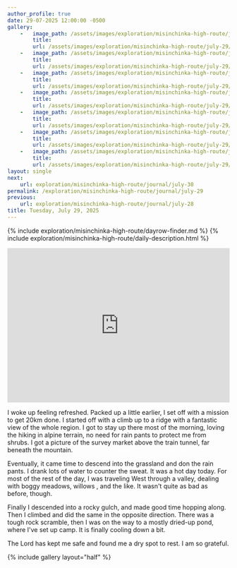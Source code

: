 ```yaml
---
author_profile: true
date: 29-07-2025 12:00:00 -0500
gallery: 
    -   image_path: /assets/images/exploration/misinchinka-high-route/july-29/small/9528.jpg
        title: 
        url: /assets/images/exploration/misinchinka-high-route/july-29/large/9528.jpg
    -   image_path: /assets/images/exploration/misinchinka-high-route/july-29/small/9529.jpg
        title: 
        url: /assets/images/exploration/misinchinka-high-route/july-29/large/9529.jpg
    -   image_path: /assets/images/exploration/misinchinka-high-route/july-29/small/9529.jpg
        title: 
        url: /assets/images/exploration/misinchinka-high-route/july-29/large/9529.jpg
    -   image_path: /assets/images/exploration/misinchinka-high-route/july-29/small/9530.jpg
        title: 
        url: /assets/images/exploration/misinchinka-high-route/july-29/large/9530.jpg
    -   image_path: /assets/images/exploration/misinchinka-high-route/july-29/small/9531.jpg
        title: 
        url: /assets/images/exploration/misinchinka-high-route/july-29/large/9531.jpg
    -   image_path: /assets/images/exploration/misinchinka-high-route/july-29/small/9532.jpg
        title: 
        url: /assets/images/exploration/misinchinka-high-route/july-29/large/9532.jpg
    -   image_path: /assets/images/exploration/misinchinka-high-route/july-29/small/9533.jpg
        title: 
        url: /assets/images/exploration/misinchinka-high-route/july-29/large/9533.jpg
layout: single
next:
    url: exploration/misinchinka-high-route/journal/july-30
permalink: /exploration/misinchinka-high-route/journal/july-29
previous:
    url: exploration/misinchinka-high-route/journal/july-28
title: Tuesday, July 29, 2025
---
```

{% include exploration/misinchinka-high-route/dayrow-finder.md %}
{% include exploration/misinchinka-high-route/daily-description.html %}

<iframe width="100%" height="350px" frameborder="0" allowfullscreen src="https://caltopo.com/m/K7R1JFS"></iframe>

I woke up feeling refreshed. Packed up a little earlier, I set off with a mission to get 20km done. I started off with a climb up to a ridge with a fantastic view of the whole region. I got to stay up there most of the morning, loving the hiking in alpine terrain, no need for rain pants to protect me from shrubs. I got a picture of the survey market above the train tunnel, far beneath the mountain.

Eventually, it came time to descend into the grassland and don the rain pants. I drank lots of water to counter the sweat. It was a hot day today. For most of the rest of the day, I was traveling West through a valley, dealing with boggy meadows, willows , and the like. It wasn't quite as bad as before, though.

Finally I descended into a rocky gulch, and made good time hopping along. Then I climbed and did the same in the opposite direction. There was a tough rock scramble, then I was on the way to a mostly dried-up pond, where I've set up camp. It is finally cooling down a bit.

The Lord has kept me safe and found me a dry spot to rest. I am so grateful.

{% include gallery layout="half" %}